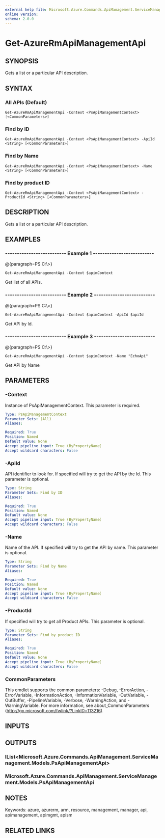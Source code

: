 ```yaml
---
external help file: Microsoft.Azure.Commands.ApiManagement.ServiceManagement.dll-Help.xml
online version: 
schema: 2.0.0
---
```


# Get-AzureRmApiManagementApi

## SYNOPSIS
Gets a list or a particular API description.

## SYNTAX

### All APIs (Default)
```
Get-AzureRmApiManagementApi -Context <PsApiManagementContext> [<CommonParameters>]
```

### Find by ID
```
Get-AzureRmApiManagementApi -Context <PsApiManagementContext> -ApiId <String> [<CommonParameters>]
```

### Find by Name
```
Get-AzureRmApiManagementApi -Context <PsApiManagementContext> -Name <String> [<CommonParameters>]
```

### Find by product ID
```
Get-AzureRmApiManagementApi -Context <PsApiManagementContext> -ProductId <String> [<CommonParameters>]
```

## DESCRIPTION
Gets a list or a particular API description.

## EXAMPLES

### --------------------------  Example 1  --------------------------
@{paragraph=PS C:\\\>}





```
Get-AzureRmApiManagementApi -Context $apimContext
```

Get list of all APIs.

### --------------------------  Example 2  --------------------------
@{paragraph=PS C:\\\>}





```
Get-AzureRmApiManagementApi -Context $apimContext -ApiId $apiId
```

Get API by Id.

### --------------------------  Example 3  --------------------------
@{paragraph=PS C:\\\>}





```
Get-AzureRmApiManagementApi -Context $apimContext -Name "EchoApi"
```

Get API by Name

## PARAMETERS

### -Context
Instance of PsApiManagementContext.
This parameter is required.

```yaml
Type: PsApiManagementContext
Parameter Sets: (All)
Aliases: 

Required: True
Position: Named
Default value: None
Accept pipeline input: True (ByPropertyName)
Accept wildcard characters: False
```

### -ApiId
API identifier to look for.
If specified will try to get the API by the Id.
This parameter is optional.

```yaml
Type: String
Parameter Sets: Find by ID
Aliases: 

Required: True
Position: Named
Default value: None
Accept pipeline input: True (ByPropertyName)
Accept wildcard characters: False
```

### -Name
Name of the API.
If specified will try to get the API by name.
This parameter is optional.

```yaml
Type: String
Parameter Sets: Find by Name
Aliases: 

Required: True
Position: Named
Default value: None
Accept pipeline input: True (ByPropertyName)
Accept wildcard characters: False
```

### -ProductId
If specified will try to get all Product APIs.
This parameter is optional.

```yaml
Type: String
Parameter Sets: Find by product ID
Aliases: 

Required: True
Position: Named
Default value: None
Accept pipeline input: True (ByPropertyName)
Accept wildcard characters: False
```

### CommonParameters
This cmdlet supports the common parameters: -Debug, -ErrorAction, -ErrorVariable, -InformationAction, -InformationVariable, -OutVariable, -OutBuffer, -PipelineVariable, -Verbose, -WarningAction, and -WarningVariable. For more information, see about_CommonParameters (<http://go.microsoft.com/fwlink/?LinkID=113216>).

## INPUTS

## OUTPUTS

### IList<Microsoft.Azure.Commands.ApiManagement.ServiceManagement.Models.PsApiManagementApi>

### Microsoft.Azure.Commands.ApiManagement.ServiceManagement.Models.PsApiManagementApi

## NOTES
Keywords: azure, azurerm, arm, resource, management, manager, api, apimanagement, apimgmt, apism

## RELATED LINKS

